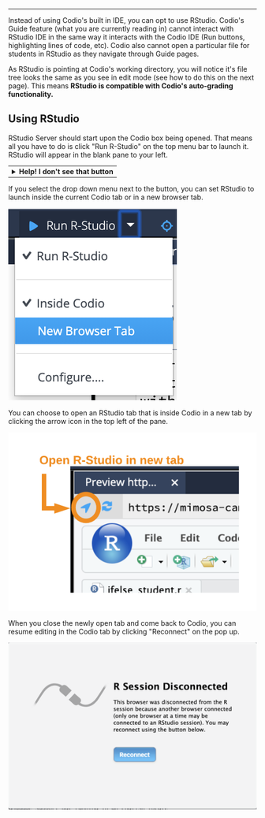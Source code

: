 ----------------
Instead of using Codio's built in IDE, you can opt to use RStudio. Codio's Guide feature (what you are currently reading in) cannot interact with RStudio IDE in the same way it interacts with the Codio IDE (Run buttons, highlighting lines of code, etc). Codio also cannot open a particular file for students in RStudio as they navigate through Guide pages.
 
As RStudio is pointing at Codio's working directory, you will notice it's file tree looks the same as you see in edit mode (see how to do this on the next page). This means **RStudio is compatible with Codio's auto-grading functionality.**

## Using RStudio
RStudio Server should start upon the Codio box being opened. That means all you have to do is click "Run R-Studio" on the top menu bar to launch it. RStudio will appear in the blank pane to your left.

<table><tbody ><tr><td><details><summary>
	<b>Help! I don't see that button</b>
</summary><br>

In the drop down of the middle button click "Configure...". This will open a file called `.codio`. Paste the following into it:

```JSON
{
// Configure your Run and Preview buttons here.

// Run button configuration
  "commands": {
        "Start RStudio": "sudo service rstudio-server-codio start",
        "Restart RStudio": "sudo service rstudio-server-codio restart",
        "Stop RStudio": "sudo service rstudio-server-codio stop"
  },

// Preview button configuration
  "preview": {
        "Run R-Studio": "https://{{domain8787}}/"
  }
}
```
	
</details></td></tr></tbody>
</table>

If you select the drop down menu next to the button, you can set RStudio to launch inside the current Codio tab or in a new browser tab.

![.guides/img/Run_RStudio](.guides/img/Run_RStudio.png)


You can choose to open an RStudio tab that is inside Codio in a new tab by clicking the arrow icon in the top left of the pane.

![.guides/img/Rstudio](.guides/img/Rstudio.png)

When you close the newly open tab and come back to Codio, you can resume editing in the Codio tab by clicking "Reconnect" on the pop up.

![.guides/img/RStudio_disconnect](.guides/img/RStudio_disconnect.png)
